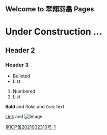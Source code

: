 ## Welcome to 翠翔羽翥 Pages

# Under Construction ...

## Header 2</br>
### Header 3</br>

- Bulleted
- List

1. Numbered
2. List

**Bold** and _Italic_ and `Code` text

[Link](url) and ![Image](src)

</HTML> 

[京ICP备2021002310号-1](https://beian.miit.gov.cn/)
